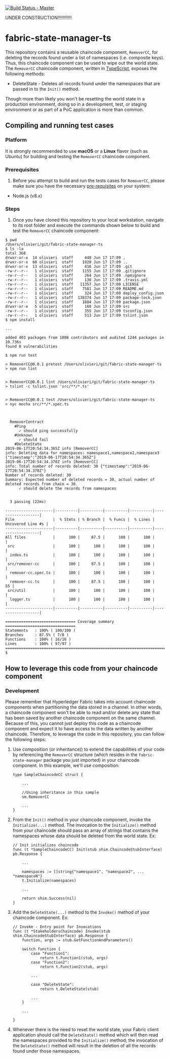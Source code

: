 [![Build Status - Master](https://travis-ci.org/rolivieri/fabric-state-manager-ts.svg?branch=master)](https://travis-ci.org/rolivieri/fabric-state-manager-ts/builds)

UNDER CONSTRUCTION!!!!!!!!!!!

# fabric-state-manager-ts

This repository contains a reusable chaincode component, `RemoverCC`, for deleting the records found under a list of namespaces (i.e. composite keys). Thus, this chaincode component can be used to wipe out the world state. The `RemoverCC` chaincode component, written in [TypeScript](https://www.typescriptlang.org/), exposes the following methods:

 - DeleteState - Deletes all records found under the namespaces that are passed in to the `Init()` method.

Though more than likely you won't be resetting the world state in a production environment, doing so in a development, test, or staging environment or as part of a PoC application is more than common.

## Compiling and running test cases

### Platform
It is strongly recommended to use **macOS** or a **Linux** flavor (such as Ubuntu) for building and testing the `RemoverCC` chaincode component.

### Prerequisites
1) Before you attempt to build and run the tests cases for `RemoverCC`, please make sure you have the necessary [pre-requisites](https://hyperledger-fabric.readthedocs.io/en/release-1.4/prereqs.html) on your system:

* Node.js (v8.x)

### Steps
1) Once you have cloned this repository to your local workstation, navigate to its root folder and execute the commands shown below to build and test the `RemoverCC` chaincode component:

```
$ pwd
/Users/olivieri/git/fabric-state-manager-ts
$ ls -la
total 368
drwxr-xr-x  14 olivieri  staff     448 Jun 17 17:09 .
drwxr-xr-x  60 olivieri  staff    1920 Jun 17 17:09 ..
drwxr-xr-x  13 olivieri  staff     416 Jun 17 17:09 .git
-rw-r--r--   1 olivieri  staff    1155 Jun 17 17:09 .gitignore
-rw-r--r--   1 olivieri  staff     264 Jun 17 17:09 .npmignore
-rw-r--r--   1 olivieri  staff     130 Jun 17 17:09 .travis.yml
-rw-r--r--   1 olivieri  staff   11357 Jun 17 17:09 LICENSE
-rw-r--r--   1 olivieri  staff    7581 Jun 17 17:09 README.md
-rw-r--r--   1 olivieri  staff     324 Jun 17 17:09 deploy_config.json
-rw-r--r--   1 olivieri  staff  138374 Jun 17 17:09 package-lock.json
-rw-r--r--   1 olivieri  staff    1884 Jun 17 17:09 package.json
drwxr-xr-x   5 olivieri  staff     160 Jun 17 17:09 src
-rw-r--r--   1 olivieri  staff     355 Jun 17 17:09 tsconfig.json
-rw-r--r--   1 olivieri  staff     513 Jun 17 17:09 tslint.json
$ npm install

...

added 403 packages from 1008 contributors and audited 1244 packages in 10.736s
found 0 vulnerabilities

$ npm run test

> RemoverCC@0.0.1 pretest /Users/olivieri/git/fabric-state-manager-ts
> npm run lint


> RemoverCC@0.0.1 lint /Users/olivieri/git/fabric-state-manager-ts
> tslint -c tslint.json 'src/**/*.ts'


> RemoverCC@0.0.1 test /Users/olivieri/git/fabric-state-manager-ts
> nyc mocha src/**/*.spec.ts



  RemoverContract
    #Ping
      ✓ should ping successfully
    #Unknown
      ✓ should fail
    #DeleteState
2019-06-17T20:54:34.365Z info [RemoverCC]                                         info: Deleting data for namespaces: namespace1,namespace2,namespace3 {"timestamp":"2019-06-17T20:54:34.365Z"}
2019-06-17T20:54:34.370Z info [RemoverCC]                                         info: Total number of records deleted: 30 {"timestamp":"2019-06-17T20:54:34.370Z"}
Number of records deleted: 30
Summary: Expected number of deleted records = 30, actual number of deleted records from chain = 30.
      ✓ should delete the records from namespaces


  3 passing (22ms)

---------------------|----------|----------|----------|----------|-------------------|
File                 |  % Stmts | % Branch |  % Funcs |  % Lines | Uncovered Line #s |
---------------------|----------|----------|----------|----------|-------------------|
All files            |      100 |     87.5 |      100 |      100 |                   |
 src                 |      100 |      100 |      100 |      100 |                   |
  index.ts           |      100 |      100 |      100 |      100 |                   |
 src/remover-cc      |      100 |     87.5 |      100 |      100 |                   |
  remover-cc.spec.ts |      100 |      100 |      100 |      100 |                   |
  remover-cc.ts      |      100 |     87.5 |      100 |      100 |                55 |
 src/util            |      100 |      100 |      100 |      100 |                   |
  logger.ts          |      100 |      100 |      100 |      100 |                   |
---------------------|----------|----------|----------|----------|-------------------|

=============================== Coverage summary ===============================
Statements   : 100% ( 100/100 )
Branches     : 87.5% ( 7/8 )
Functions    : 100% ( 16/16 )
Lines        : 100% ( 97/97 )
================================================================================
$  
```

## How to leverage this code from your chaincode component
### Development
Please remember that Hyperledger Fabric takes into account chaincode components when partitioning the data stored in a channel. In other words, a chaincode component won't be able to read and/or delete any state that has been saved by another chaincode component on the same channel. Because of this, you cannot just deploy this code as a chaincode component and expect it to have access to the data written by another chaincode. Therefore, to leverage the code in this repository, you can follow the following steps:

1. Use composition (or inheritance)) to extend the capabilities of your code by referencing the `RemoverCC` structure (which resides in the `fabric-state-manager` package you just imported) in your chaincode component. In this example, we'll use composition:
    
    ```
    type SampleChaincodeCC struct {      

        ...

        //Using inheritance in this sample
        sm.RemoverCC

        ...    
    }
    ```

2. From the `Init()` method in your chaincode component, invoke the `Initialize(...)` method. The invocation to the `Initialize()` method from your chaincode should pass an array of strings that contains the namespaces whose data should be deleted from the world state.  Ex:

    ```
    // Init initializes chaincode
    func (t *SampleChaincodeCC) Init(stub shim.ChaincodeStubInterface) pb.Response {
	
        ...

        namespaces := []string{"namespace1", "namespace2", ... "namespaceN"}			
        t.Initialize(namespaces)

        ...

        return shim.Success(nil)
    }
    ```

3. Add the `DeleteState(...)` method to the `Invoke()` method of your chaincode component.  Ex:

    ```
    // Invoke - Entry point for Invocations
    func (t *StakeholdersChaincode) Invoke(stub shim.ChaincodeStubInterface) pb.Response {
        function, args := stub.GetFunctionAndParameters()

        switch function {
            case "Function1":
                return t.Function1(stub, args)
            case "Function2":
                return t.Function2(stub, args)
            
            ...

            case "DeleteState":		
                return t.DeleteState(stub)
            
            ...
        }

        ...

    }
    ```

4. Whenever there is the need to reset the world state, your Fabric client application should call the `DeleteState()` method which will then read the namespaces provided to the `Initialize()` method; the invocation of the `DeleteState()` method will result in the deletion of all the records found under those namespaces.
